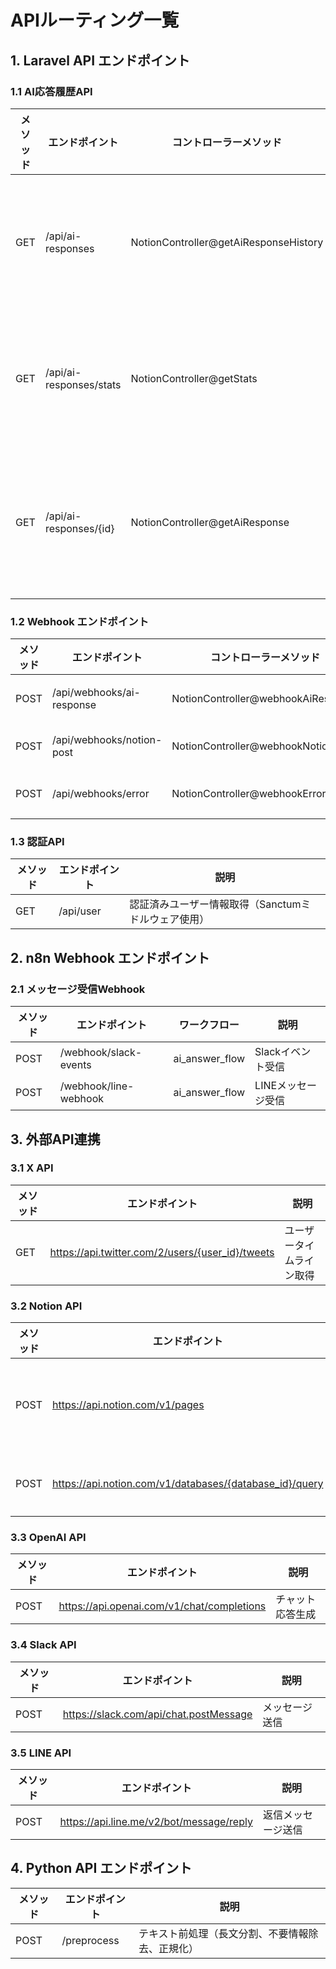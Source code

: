 # APIルーティング一覧

## 1. Laravel API エンドポイント

### 1.1 AI応答履歴API

| メソッド | エンドポイント | コントローラーメソッド | 説明 |
|----------|----------------|------------------------|------|
| GET | /api/ai-responses | NotionController@getAiResponseHistory | AI応答履歴一覧取得 |
| GET | /api/ai-responses/stats | NotionController@getStats | AI応答統計情報取得 |
| GET | /api/ai-responses/{id} | NotionController@getAiResponse | 特定のAI応答詳細取得 |

### 1.2 Webhook エンドポイント

| メソッド | エンドポイント | コントローラーメソッド | 説明 |
|----------|----------------|------------------------|------|
| POST | /api/webhooks/ai-response | NotionController@webhookAiResponse | AI応答ログ保存 |
| POST | /api/webhooks/notion-post | NotionController@webhookNotionPost | Notion投稿通知受信 |
| POST | /api/webhooks/error | NotionController@webhookError | エラー通知受信 |

### 1.3 認証API

| メソッド | エンドポイント | 説明 |
|----------|----------------|------|
| GET | /api/user | 認証済みユーザー情報取得（Sanctumミドルウェア使用） |

## 2. n8n Webhook エンドポイント

### 2.1 メッセージ受信Webhook

| メソッド | エンドポイント | ワークフロー | 説明 |
|----------|----------------|-------------|------|
| POST | /webhook/slack-events | ai_answer_flow | Slackイベント受信 |
| POST | /webhook/line-webhook | ai_answer_flow | LINEメッセージ受信 |

## 3. 外部API連携

### 3.1 X API

| メソッド | エンドポイント | 説明 |
|----------|----------------|------|
| GET | https://api.twitter.com/2/users/{user_id}/tweets | ユーザータイムライン取得 |

### 3.2 Notion API

| メソッド | エンドポイント | 説明 |
|----------|----------------|------|
| POST | https://api.notion.com/v1/pages | ページ（レコード）作成 |
| POST | https://api.notion.com/v1/databases/{database_id}/query | データベース検索 |

### 3.3 OpenAI API

| メソッド | エンドポイント | 説明 |
|----------|----------------|------|
| POST | https://api.openai.com/v1/chat/completions | チャット応答生成 |

### 3.4 Slack API

| メソッド | エンドポイント | 説明 |
|----------|----------------|------|
| POST | https://slack.com/api/chat.postMessage | メッセージ送信 |

### 3.5 LINE API

| メソッド | エンドポイント | 説明 |
|----------|----------------|------|
| POST | https://api.line.me/v2/bot/message/reply | 返信メッセージ送信 |

## 4. Python API エンドポイント

| メソッド | エンドポイント | 説明 |
|----------|----------------|------|
| POST | /preprocess | テキスト前処理（長文分割、不要情報除去、正規化） |

